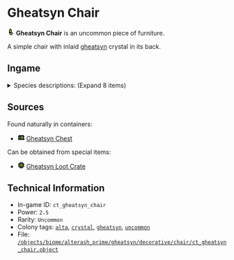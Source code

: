 # Gheatsyn Chair

<img src="https://raw.githubusercontent.com/Ceterai/Enternia/main/objects/biome/alterash_prime/gheatsyn/decorative/chair/icon.png" alt="Gheatsyn Chair icon" loading="lazy" height=16px width="auto" /> **Gheatsyn Chair** is an uncommon piece of furniture.

A simple chair with inlaid [gheatsyn](https://ceterai.github.io/MyEnternia/Wiki/Tags/Gheatsyn) crystal in its back.

## Ingame

<details><summary>Species descriptions: (Expand 8 items)</summary>

- Alta: Similar to other calin chairs, this one is not that comfortable, even if made from gheatsyn.
- Apex: An ordinary gheatsyn chair.
- Avian: This chair has something attractive in it.
- Floran: This chair looksss really sssturdy.
- Glitch: Curious. Why someone bother to inlay a genuine crystal into the chair?
- Human: This chair is shaped like a toilet.
- Hylotl: A nice and simple chair.
- Novakid: Bartender, give me some whiskey!

</details>

## Sources

Found naturally in containers:

- <img src="https://raw.githubusercontent.com/Ceterai/Enternia/main/objects/biome/alterash_prime/gheatsyn/decorative/chest/icon.png" alt="Gheatsyn Chest icon" loading="lazy" height=16px width="auto" /> [Gheatsyn Chest](https://ceterai.github.io/MyEnternia/Wiki/GheatsynChest)

Can be obtained from special items:

- <img src="https://raw.githubusercontent.com/Ceterai/Enternia/main/items/active/alta/loot/biome/ct_gheatsyn_loot.png" alt="Gheatsyn Loot Crate icon" loading="lazy" height=16px width="auto" /> [Gheatsyn Loot Crate](https://ceterai.github.io/MyEnternia/Wiki/GheatsynLootCrate)

## Technical Information

- In-game ID: `ct_gheatsyn_chair`
- Power: `2.5`
- Rarity: `Uncommon`
- Colony tags: [`alta`](https://ceterai.github.io/MyEnternia/Wiki/Tags/Alta), [`crystal`](https://ceterai.github.io/MyEnternia/Wiki/Tags/Crystal), [`gheatsyn`](https://ceterai.github.io/MyEnternia/Wiki/Tags/Gheatsyn), [`uncommon`](https://ceterai.github.io/MyEnternia/Wiki/Tags/Uncommon)
- File: [`/objects/biome/alterash_prime/gheatsyn/decorative/chair/ct_gheatsyn_chair.object`](https://github.com/Ceterai/Enternia/blob/main/objects/biome/alterash_prime/gheatsyn/decorative/chair/ct_gheatsyn_chair.object)
